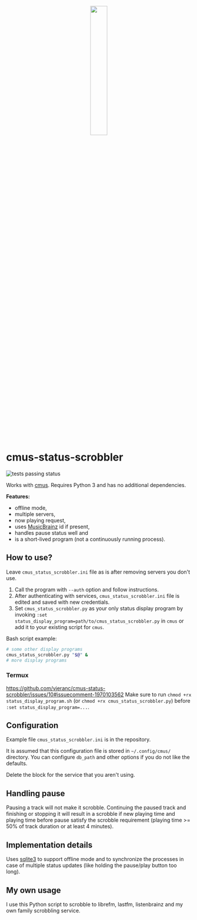 <p align=center><img src="https://user-images.githubusercontent.com/4954310/186776680-213451db-cbd5-45ff-8f36-29f4fb17459c.svg" width=30% height=30%></p>

# cmus-status-scrobbler

![tests passing status](https://github.com/vjeranc/cmus-status-scrobbler/actions/workflows/run-tests.yml/badge.svg?branch=main)

Works with [cmus](https://cmus.github.io/). Requires Python 3 and has no
additional dependencies.

**Features:**

* offline mode,
* multiple servers,
* now playing request,
* uses [MusicBrainz](https://musicbrainz.org) id if present,
* handles pause status well and
* is a short-lived program (not a continuously running process).

## How to use?

Leave `cmus_status_scrobbler.ini` file as is after removing servers you don't use.
1. Call the program with `--auth` option and follow instructions.
2. After authenticating with services, `cmus_status_scrobbler.ini` file is edited and saved with new credentials.
3. Set `cmus_status_scrobbler.py` as your only status display program by invoking
   `:set status_display_program=path/to/cmus_status_scrobbler.py` in `cmus` or add it to your
   existing script for `cmus`.

Bash script example:
```bash
# some other display programs
cmus_status_scrobbler.py "$@" &
# more display programs
```

### Termux

https://github.com/vjeranc/cmus-status-scrobbler/issues/10#issuecomment-1970103562
Make sure to run `chmod +rx status_display_program.sh` (or `chmod +rx cmus_status_scrobbler.py`) before `:set status_display_program=...`.

## Configuration

Example file `cmus_status_scrobbler.ini` is in the repository.

It is assumed that this configuration file is stored in `~/.config/cmus/`
directory. You can configure `db_path` and other options if you do not like the
defaults.

Delete the block for the service that you aren't using.

## Handling pause

Pausing a track will not make it scrobble. Continuing the paused track and 
finishing or stopping it will result in a scrobble if new playing time and 
playing time before pause satisfy the scrobble requirement (playing time >=
50% of track duration or at least 4 minutes).

## Implementation details

Uses [sqlite3](https://docs.python.org/3/library/sqlite3.html) to support
offline mode and to synchronize the processes in case of multiple status
updates (like holding the pause/play button too long).

## My own usage

I use this Python script to scrobble to librefm, lastfm, listenbrainz and
my own family scrobbling service.
